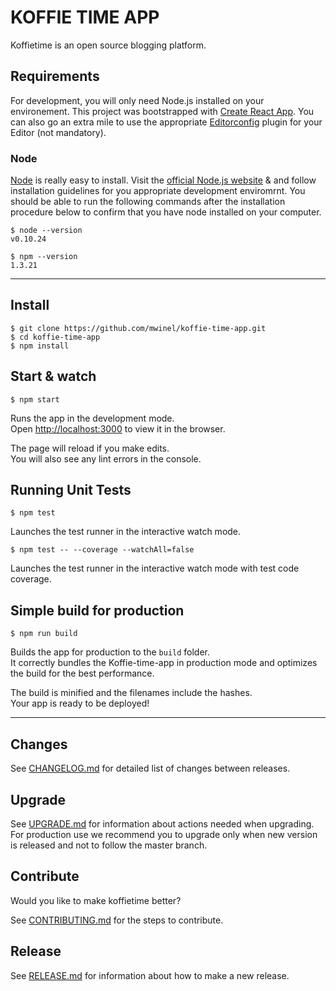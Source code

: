 [](https://github.com/mwinel/koffie-time-app/.github/workflows/main.yml/badge.svg)

# KOFFIE TIME APP

Koffietime is an open source blogging platform.

## Requirements

For development, you will only need Node.js installed on your environement. This project was bootstrapped with [Create React App](https://github.com/facebook/create-react-app). You can also go an extra mile to use the appropriate [Editorconfig](http://editorconfig.org/) plugin for your Editor (not mandatory).

### Node

[Node](http://nodejs.org/) is really easy to install. Visit the [official Node.js website](http://nodejs.org/) & and follow installation guidelines for you appropriate development enviromrnt. You should be able to run the following commands after the installation procedure below to confirm that you have node installed on your computer.

    $ node --version
    v0.10.24

    $ npm --version
    1.3.21

---

## Install

    $ git clone https://github.com/mwinel/koffie-time-app.git
    $ cd koffie-time-app
    $ npm install

## Start & watch

    $ npm start

Runs the app in the development mode.<br />
Open [http://localhost:3000](http://localhost:3000) to view it in the browser.

The page will reload if you make edits.<br />
You will also see any lint errors in the console.

## Running Unit Tests

    $ npm test

Launches the test runner in the interactive watch mode.<br />

    $ npm test -- --coverage --watchAll=false

Launches the test runner in the interactive watch mode with test code coverage.<br />

## Simple build for production

    $ npm run build

Builds the app for production to the `build` folder.<br />
It correctly bundles the Koffie-time-app in production mode and optimizes the build for the best performance.

The build is minified and the filenames include the hashes.<br />
Your app is ready to be deployed!

---

## Changes

See [CHANGELOG.md]() for detailed list of changes between releases.

## Upgrade

See [UPGRADE.md]() for information about actions needed when upgrading. For production use we recommend you to upgrade only when new version is released and not to follow the master branch.

## Contribute

Would you like to make koffietime better?

See [CONTRIBUTING.md]() for the steps to contribute.

## Release

See [RELEASE.md]() for information about how to make a new release.
